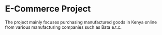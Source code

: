 # E-Commerce Project
The project mainly focuses purchasing manufactured goods in Kenya online from various manufacturing companies such as Bata e.t.c.
